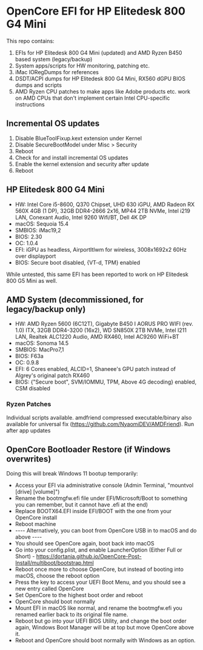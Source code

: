 # OpenCore EFI for HP Elitedesk 800 G4 Mini

This repo contains:

1. EFIs for HP Elitedesk 800 G4 Mini (updated) and AMD Ryzen B450 based system (legacy/backup)
2. System apps/scripts for HW monitoring, patching etc.
3. iMac IORegDumps for references
4. DSDT/ACPI dumps for HP Elitedesk 800 G4 Mini, RX560 dGPU BIOS dumps and scripts
5. AMD Ryzen CPU patches to make apps like Adobe products etc. work on AMD CPUs that don't implement certain Intel CPU-specific instructions

## Incremental OS updates

1. Disable BlueToolFixup.kext extension under Kernel
2. Disable SecureBootModel under Misc > Security
3. Reboot
4. Check for and install incremental OS updates
5. Enable the kernel extension and security after update
6. Reboot

## HP Elitedesk 800 G4 Mini

* HW: Intel Core i5-8600, Q370 Chipset, UHD 630 iGPU, AMD Radeon RX 560X 4GB (1 DP), 32GB DDR4-2666 2x16, MP44 2TB NVMe, Intel i219 LAN, Conexant Audio, Intel 9260 Wifi/BT, Dell 4K DP 
* macOS: Sequoia 15.4
* SMBIOS: iMac19,2
* BIOS: 2.30
* OC: 1.0.4
* EFI: iGPU as headless, AirportItlwm for wireless, 3008x1692x2 60Hz over displayport
* BIOS: Secure boot disabled, {VT-d, TPM} enabled

While untested, this same EFI has been reported to work on HP Elitedesk 800 G5 Mini as well.

## AMD System (decommissioned, for legacy/backup only)

* HW: AMD Ryzen 5600 (6C12T), Gigabyte B450 I AORUS PRO WIFI (rev. 1.0) ITX, 32GB DDR4-3200 (16x2), WD SN850X 2TB NVMe, Intel I211 LAN, Realtek ALC1220 Audio, AMD RX460, Intel AC9260 WiFi+BT
* macOS: Sonoma 14.5
* SMBIOS: MacPro7,1
* BIOS: F63a
* OC: 0.9.8
* EFI: 6 Cores enabled, ALCID=1, Shaneee's GPU patch instead of Algrey's original patch RX460
* BIOS: {"Secure boot", SVM/IOMMU, TPM, Above 4G decoding} enabled, CSM disabled

### Ryzen Patches

Individual scripts available. amdfriend compressed executable/binary also available for universal fix (https://github.com/NyaomiDEV/AMDFriend). Run after app updates

## OpenCore Bootloader Restore (if Windows overwrites)

Doing this will break Windows 11 bootup temporarily:

* Access your EFI via administrative console (Admin Terminal, "mountvol [drive] [volume]")
* Rename the bootmgfw.efi file under EFI/Microsoft/Boot to something you can remember, but it cannot have .efi at the end)
* Replace BOOTX64.EFI inside EFI/BOOT with the one from your OpenCore install
* Reboot machine
* ---- Alternatively, you can boot from OpenCore USB in to macOS and do above ----
* You should see OpenCore again, boot back into macOS
* Go into your config.plist, and enable LauncherOption (Either Full or Short) - https://dortania.github.io/OpenCore-Post-Install/multiboot/bootstrap.html
* Reboot once more to choose OpenCore, but instead of booting into macOS, choose the reboot option
* Press the key to access your UEFI Boot Menu, and you should see a new entry called OpenCore
* Set OpenCore to the highest boot order and reboot
* OpenCore should boot normally
* Mount EFI in macOS like normal, and rename the bootmgfw.efi you renamed earlier back to its original file name.
* Reboot but go into your UEFI BIOS Utility, and change the boot order again, Windows Boot Manager will be at top but move OpenCore above it.
* Reboot and OpenCore should boot normally with Windows as an option.

